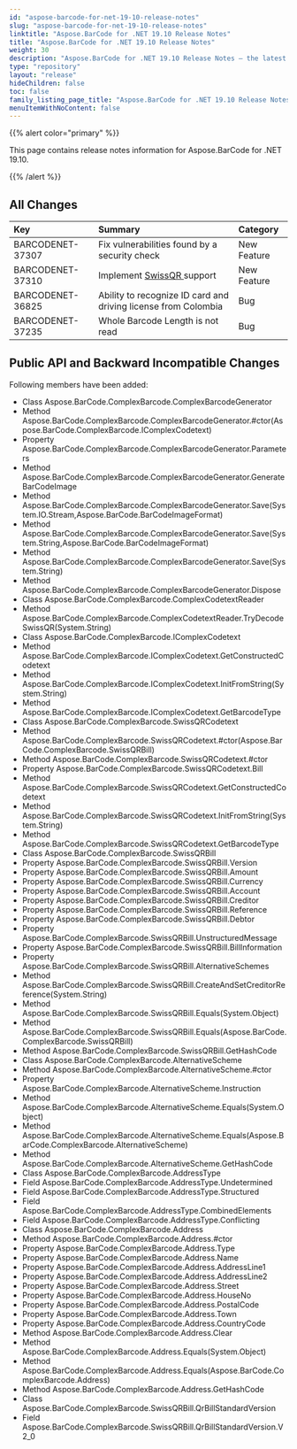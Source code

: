 ```yaml
---
id: "aspose-barcode-for-net-19-10-release-notes"
slug: "aspose-barcode-for-net-19-10-release-notes"
linktitle: "Aspose.BarCode for .NET 19.10 Release Notes"
title: "Aspose.BarCode for .NET 19.10 Release Notes"
weight: 30
description: "Aspose.BarCode for .NET 19.10 Release Notes – the latest updates and fixes."
type: "repository"
layout: "release"
hideChildren: false
toc: false
family_listing_page_title: "Aspose.BarCode for .NET 19.10 Release Notes"
menuItemWithNoContent: false
---
```


{{% alert color="primary" %}} 

This page contains release notes information for Aspose.BarCode for .NET 19.10.

{{% /alert %}} 
## **All Changes**

|**Key**|**Summary**|**Category**|
| :- | :- | :- |
|BARCODENET-37307|Fix vulnerabilities found by a security check|New Feature|
|BARCODENET-37310|Implement [SwissQR ](https://docs.aspose.com/barcode/net/swiss-qr-code/)support|New Feature|
|BARCODENET-36825|Ability to recognize ID card and driving license from Colombia|Bug|
|BARCODENET-37235|Whole Barcode Length is not read|Bug|

## **Public API and Backward Incompatible Changes**
Following members have been added:

- Class Aspose.BarCode.ComplexBarcode.ComplexBarcodeGenerator
- Method Aspose.BarCode.ComplexBarcode.ComplexBarcodeGenerator.#ctor(Aspose.BarCode.ComplexBarcode.IComplexCodetext)
- Property Aspose.BarCode.ComplexBarcode.ComplexBarcodeGenerator.Parameters
- Method Aspose.BarCode.ComplexBarcode.ComplexBarcodeGenerator.GenerateBarCodeImage
- Method Aspose.BarCode.ComplexBarcode.ComplexBarcodeGenerator.Save(System.IO.Stream,Aspose.BarCode.BarCodeImageFormat)
- Method Aspose.BarCode.ComplexBarcode.ComplexBarcodeGenerator.Save(System.String,Aspose.BarCode.BarCodeImageFormat)
- Method Aspose.BarCode.ComplexBarcode.ComplexBarcodeGenerator.Save(System.String)
- Method Aspose.BarCode.ComplexBarcode.ComplexBarcodeGenerator.Dispose
- Class Aspose.BarCode.ComplexBarcode.ComplexCodetextReader
- Method Aspose.BarCode.ComplexBarcode.ComplexCodetextReader.TryDecodeSwissQR(System.String)
- Class Aspose.BarCode.ComplexBarcode.IComplexCodetext
- Method Aspose.BarCode.ComplexBarcode.IComplexCodetext.GetConstructedCodetext
- Method Aspose.BarCode.ComplexBarcode.IComplexCodetext.InitFromString(System.String)
- Method Aspose.BarCode.ComplexBarcode.IComplexCodetext.GetBarcodeType
- Class Aspose.BarCode.ComplexBarcode.SwissQRCodetext
- Method Aspose.BarCode.ComplexBarcode.SwissQRCodetext.#ctor(Aspose.BarCode.ComplexBarcode.SwissQRBill)
- Method Aspose.BarCode.ComplexBarcode.SwissQRCodetext.#ctor
- Property Aspose.BarCode.ComplexBarcode.SwissQRCodetext.Bill
- Method Aspose.BarCode.ComplexBarcode.SwissQRCodetext.GetConstructedCodetext
- Method Aspose.BarCode.ComplexBarcode.SwissQRCodetext.InitFromString(System.String)
- Method Aspose.BarCode.ComplexBarcode.SwissQRCodetext.GetBarcodeType
- Class Aspose.BarCode.ComplexBarcode.SwissQRBill
- Property Aspose.BarCode.ComplexBarcode.SwissQRBill.Version
- Property Aspose.BarCode.ComplexBarcode.SwissQRBill.Amount
- Property Aspose.BarCode.ComplexBarcode.SwissQRBill.Currency
- Property Aspose.BarCode.ComplexBarcode.SwissQRBill.Account
- Property Aspose.BarCode.ComplexBarcode.SwissQRBill.Creditor
- Property Aspose.BarCode.ComplexBarcode.SwissQRBill.Reference
- Property Aspose.BarCode.ComplexBarcode.SwissQRBill.Debtor
- Property Aspose.BarCode.ComplexBarcode.SwissQRBill.UnstructuredMessage
- Property Aspose.BarCode.ComplexBarcode.SwissQRBill.BillInformation
- Property Aspose.BarCode.ComplexBarcode.SwissQRBill.AlternativeSchemes
- Method Aspose.BarCode.ComplexBarcode.SwissQRBill.CreateAndSetCreditorReference(System.String)
- Method Aspose.BarCode.ComplexBarcode.SwissQRBill.Equals(System.Object)
- Method Aspose.BarCode.ComplexBarcode.SwissQRBill.Equals(Aspose.BarCode.ComplexBarcode.SwissQRBill)
- Method Aspose.BarCode.ComplexBarcode.SwissQRBill.GetHashCode
- Class Aspose.BarCode.ComplexBarcode.AlternativeScheme
- Method Aspose.BarCode.ComplexBarcode.AlternativeScheme.#ctor
- Property Aspose.BarCode.ComplexBarcode.AlternativeScheme.Instruction
- Method Aspose.BarCode.ComplexBarcode.AlternativeScheme.Equals(System.Object)
- Method Aspose.BarCode.ComplexBarcode.AlternativeScheme.Equals(Aspose.BarCode.ComplexBarcode.AlternativeScheme)
- Method Aspose.BarCode.ComplexBarcode.AlternativeScheme.GetHashCode
- Class Aspose.BarCode.ComplexBarcode.AddressType
- Field Aspose.BarCode.ComplexBarcode.AddressType.Undetermined
- Field Aspose.BarCode.ComplexBarcode.AddressType.Structured
- Field Aspose.BarCode.ComplexBarcode.AddressType.CombinedElements
- Field Aspose.BarCode.ComplexBarcode.AddressType.Conflicting
- Class Aspose.BarCode.ComplexBarcode.Address
- Method Aspose.BarCode.ComplexBarcode.Address.#ctor
- Property Aspose.BarCode.ComplexBarcode.Address.Type
- Property Aspose.BarCode.ComplexBarcode.Address.Name
- Property Aspose.BarCode.ComplexBarcode.Address.AddressLine1
- Property Aspose.BarCode.ComplexBarcode.Address.AddressLine2
- Property Aspose.BarCode.ComplexBarcode.Address.Street
- Property Aspose.BarCode.ComplexBarcode.Address.HouseNo
- Property Aspose.BarCode.ComplexBarcode.Address.PostalCode
- Property Aspose.BarCode.ComplexBarcode.Address.Town
- Property Aspose.BarCode.ComplexBarcode.Address.CountryCode
- Method Aspose.BarCode.ComplexBarcode.Address.Clear
- Method Aspose.BarCode.ComplexBarcode.Address.Equals(System.Object)
- Method Aspose.BarCode.ComplexBarcode.Address.Equals(Aspose.BarCode.ComplexBarcode.Address)
- Method Aspose.BarCode.ComplexBarcode.Address.GetHashCode
- Class Aspose.BarCode.ComplexBarcode.SwissQRBill.QrBillStandardVersion
- Field Aspose.BarCode.ComplexBarcode.SwissQRBill.QrBillStandardVersion.V2_0


